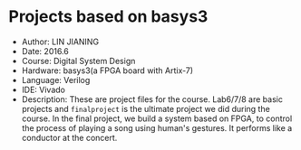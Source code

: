 # Projects based on basys3

* Author: LIN JIANING
* Date: 2016.6
* Course: Digital System Design
* Hardware: basys3(a FPGA board with Artix-7)
* Language: Verilog
* IDE: Vivado
* Description: These are project files for the course. Lab6/7/8 are basic projects and `finalproject` is the ultimate project we did during the course. In the final project, we build a system based on FPGA, to control the process of playing a song using human's gestures. It performs like a conductor at the concert.
